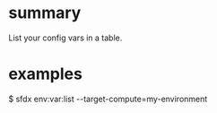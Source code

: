 # summary

List your config vars in a table.

# examples

$ sfdx env:var:list --target-compute=my-environment

